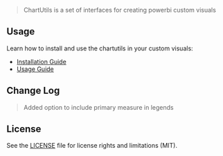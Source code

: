> ChartUtils is a set of interfaces for creating powerbi custom visuals

## Usage
Learn how to install and use the chartutils in your custom visuals:
* [Installation Guide](./docs/usage/installation-guide.md)
* [Usage Guide](./docs/usage/usage-guide.md)

## Change Log
> Added option to include primary measure in legends

## License
See the [LICENSE](./LICENSE) file for license rights and limitations (MIT).
